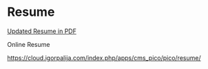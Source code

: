 # Resume

[Updated Resume in PDF](https://github.com/iggyx2/resume/blob/main/Igor.Palija.Resume.SQLDeveloper.pdf)


Online Resume

https://cloud.igorpalija.com/index.php/apps/cms_pico/pico/resume/
